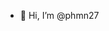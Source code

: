 - 👋 Hi, I’m @phmn27

<!---
phmn27/phmn27 is a ✨ special ✨ repository because its `README.md` (this file) appears on your GitHub profile.
You can click the Preview link to take a look at your changes.
--->
